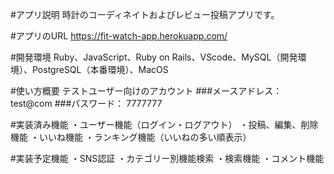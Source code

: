 #アプリ説明
時計のコーディネイトおよびレビュー投稿アプリです。

#アプリのURL
https://fit-watch-app.herokuapp.com/

#開発環境
Ruby、JavaScript、Ruby on Rails、VScode、MySQL（開発環境）、PostgreSQL（本番環境）、MacOS

#使い方概要
テストユーザー向けのアカウント
###メースアドレス：
test@com
###パスワード：
7777777

#実装済み機能
・ユーザー機能（ログイン・ログアウト）
・投稿、編集、削除機能
・いいね機能
・ランキング機能（いいねの多い順表示）

#実装予定機能
・SNS認証
・カテゴリー別機能検索
・検索機能
・コメント機能

<!-- # README

This README would normally document whatever steps are necessary to get the
application up and running.

Things you may want to cover:

* Ruby version

* System dependencies

* Configuration

* Database creation

* Database initialization

* How to run the test suite

* Services (job queues, cache servers, search engines, etc.)

* Deployment instructions

* ... -->
